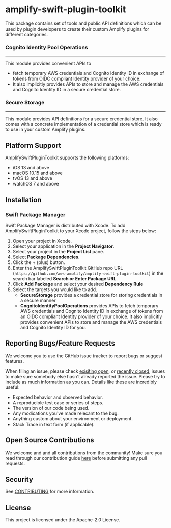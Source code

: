 # amplify-swift-plugin-toolkit

This package contains set of tools and public API definitions which can be used by plugin developers 
to create their custom Amplify plugins for different categories.

### Cognito Identity Pool Operations
---
This module provides convenient APIs to 

- fetch temporary AWS credentials and Cognito Identity ID in exchange of tokens from OIDC compliant Identity provider of your choice.
- It also implicitly provides APIs to store and manage the AWS credentials and Cognito Identity ID in a secure credential store.

### Secure Storage
---
This module provides API definitions for a secure credential store. It also comes with a concrete implementation of a credential store which is ready to use in your custom Amplify plugins.

## Platform Support
AmplifySwiftPluginToolkit supports the following platforms:

- iOS 13 and above
- macOS 10.15 and above
- tvOS 13 and above
- watchOS 7 and above

## Installation
### Swift Package Manager

Swift Package Manager is distributed with Xcode. To add AmplifySwiftPluginToolkit to your Xcode project, follow the steps below: 

1. Open your project in Xcode.
2. Select your application in the **Project Navigator**.
3. Select your project in the **Project List** pane.
4. Select **Package Dependencies**.
5. Click the + (plus) button.
6. Enter the AmplifySwiftPluginToolkit GitHub repo URL (`https://github.com/aws-amplify/amplify-swift-plugin-toolkit`) in the search bar labeled **Search or Enter Package URL**.
7. Click **Add Package** and select your desired **Dependency Rule**
8. Select the targets you would like to add.
    - **SecureStorage** provides a credential store for storing credentials in a secure manner
    - **CognitoIdentityPoolOperations** provides APIs to fetch temporary AWS credentials and Cognito Identity ID in exchange of tokens from an OIDC compliant Identity provider of your choice. It also implicitly provides convenient APIs to store and manage the AWS credentials and Cognito Identity ID for you.

## Reporting Bugs/Feature Requests

We welcome you to use the GitHub issue tracker to report bugs or suggest features.

When filing an issue, please check [exisiting open](https://github.com/aws-amplify/amplify-swift-plugin-toolkit/issues), or [recently closed](https://github.com/aws-amplify/amplify-swift-plugin-toolkit/issues?utf8=%E2%9C%93&q=is%3Aissue%20is%3Aclosed%20), issues to make sure somebody else hasn't already reported the issue. Please try to include as much information as you can. Details like these are incredibly useful:

* Expected behavior and observed behavior.
* A reproducible test case or series of steps.
* The version of our code being used.
* Any modications you've made relecant to the bug.
* Anything custom about your environment or deployment.
* Stack Trace in text form (if applicable).

## Open Source Contributions

We welcome and and all contributions from the community! Make sure you read through our contribution guide [here](https://github.com/aws-amplify/amplify-swift-plugin-toolkit/blob/main/CONTRIBUTING.md) before submitting any pull requests.

## Security

See [CONTRIBUTING](https://github.com/aws-amplify/amplify-swift-plugin-toolkit/blob/main/CONTRIBUTING.md#security-issue-notifications) for more information.

## License

This project is licensed under the Apache-2.0 License.